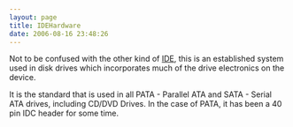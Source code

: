 ```yaml
---
layout: page
title: IDEHardware
date: 2006-08-16 23:48:26
---
```

<p>Not to be confused with the other kind of <a href="/wiki/idetool.html" title="Integrated Development Environment">IDE</a>, this is an established system used in disk drives which incorporates much of the drive electronics on the device.
</p>
<p>It is the standard that is used in all PATA - Parallel ATA and SATA - Serial ATA drives, including CD/DVD Drives. In the case of PATA, it has been a 40 pin IDC header for some time.
</p>
